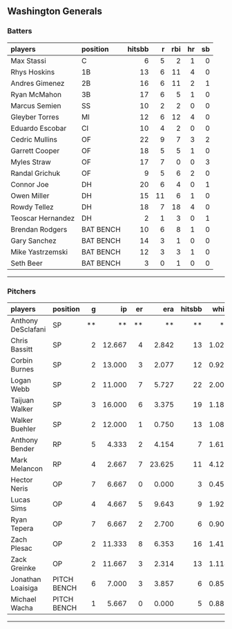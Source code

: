 ## Washington Generals

### Batters

 
|players           |position  | hitsbb|  r| rbi| hr| sb| 
|:-----------------|:---------|------:|--:|---:|--:|--:| 
|Max Stassi        |C         |      6|  5|   2|  1|  0| 
|Rhys Hoskins      |1B        |     13|  6|  11|  4|  0| 
|Andres Gimenez    |2B        |     16|  6|  11|  2|  1| 
|Ryan McMahon      |3B        |     17|  6|   5|  1|  0| 
|Marcus Semien     |SS        |     10|  2|   2|  0|  0| 
|Gleyber Torres    |MI        |     12|  6|  12|  4|  0| 
|Eduardo Escobar   |CI        |     10|  4|   2|  0|  0| 
|Cedric Mullins    |OF        |     22|  9|   7|  3|  2| 
|Garrett Cooper    |OF        |     18|  5|   5|  1|  0| 
|Myles Straw       |OF        |     17|  7|   0|  0|  3| 
|Randal Grichuk    |OF        |      9|  5|   6|  2|  0| 
|Connor Joe        |DH        |     20|  6|   4|  0|  1| 
|Owen Miller       |DH        |     15| 11|   6|  1|  0| 
|Rowdy Tellez      |DH        |     18|  7|  18|  4|  0| 
|Teoscar Hernandez |DH        |      2|  1|   3|  0|  1| 
|Brendan Rodgers   |BAT BENCH |     10|  6|   8|  1|  0| 
|Gary Sanchez      |BAT BENCH |     14|  3|   1|  0|  0| 
|Mike Yastrzemski  |BAT BENCH |     12|  3|   3|  1|  0| 
|Seth Beer         |BAT BENCH |      3|  0|   1|  0|  0| 


* * *

### Pitchers

 
|players            |position    |  g|     ip| er|    era| hitsbb|  whip| so|  w| sv| 
|:------------------|:-----------|--:|------:|--:|------:|------:|-----:|--:|--:|--:| 
|Anthony DeSclafani |SP          | **|     **| **|     **|     **|    **| **| **| **| 
|Chris Bassitt      |SP          |  2| 12.667|  4|  2.842|     13| 1.026| 12|  1|  0| 
|Corbin Burnes      |SP          |  2| 13.000|  3|  2.077|     12| 0.923| 17|  0|  0| 
|Logan Webb         |SP          |  2| 11.000|  7|  5.727|     22| 2.000| 10|  2|  0| 
|Taijuan Walker     |SP          |  3| 16.000|  6|  3.375|     19| 1.188|  4|  1|  0| 
|Walker Buehler     |SP          |  2| 12.000|  1|  0.750|     13| 1.083| 11|  2|  0| 
|Anthony Bender     |RP          |  5|  4.333|  2|  4.154|      7| 1.615|  6|  0|  2| 
|Mark Melancon      |RP          |  4|  2.667|  7| 23.625|     11| 4.125|  1|  0|  2| 
|Hector Neris       |OP          |  7|  6.667|  0|  0.000|      3| 0.450|  6|  0|  0| 
|Lucas Sims         |OP          |  4|  4.667|  5|  9.643|      9| 1.929|  4|  1|  0| 
|Ryan Tepera        |OP          |  7|  6.667|  2|  2.700|      6| 0.900|  4|  1|  1| 
|Zach Plesac        |OP          |  2| 11.333|  8|  6.353|     16| 1.412|  8|  0|  0| 
|Zack Greinke       |OP          |  2| 11.667|  3|  2.314|     13| 1.114|  4|  0|  0| 
|Jonathan Loaisiga  |PITCH BENCH |  6|  7.000|  3|  3.857|      6| 0.857|  6|  1|  0| 
|Michael Wacha      |PITCH BENCH |  1|  5.667|  0|  0.000|      5| 0.882|  2|  1|  0| 


* * *


